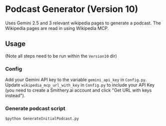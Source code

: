 # Podcast Generator (Version 10)
Uses Gemini 2.5 and 3 relevant wikipedia pages to generate a podcast. The Wikipedia pages are read in using Wikipedia MCP.
## Usage
(Note all steps need to be run within the `Version10` dir)
### Config
Add your Gemini API key to the variable `gemini_api_key` in `Config.py`.  
Update `wikipedia_mcp_url_with_key` in `Config.py` to include your API Key (you need to create a Smithery.ai account and click "Get URL with keys instead").  
### Generate podcast script
`$python GenerateInitialPodcast.py`